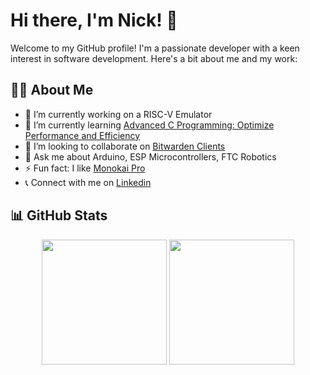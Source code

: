 # Hi there, I'm Nick! 👋

Welcome to my GitHub profile! I'm a passionate developer with a keen interest in software development. Here's a bit about me and my work:

## 👨‍💻 About Me

- 🔭 I’m currently working on a RISC-V Emulator
- 🌱 I’m currently learning [Advanced C Programming: Optimize Performance and Efficiency]()
- 👯 I’m looking to collaborate on [Bitwarden Clients](https://github.com/bitwarden/clients)
- 💬 Ask me about Arduino, ESP Microcontrollers, FTC Robotics
- ⚡ Fun fact: I like [Monokai Pro](https://monokai.pro/)
- 📞 Connect with me on [Linkedin](https://www.linkedin.com/in/skhan26/)

## 📊 GitHub Stats

<p align="center">
  <img height="200px" src="https://github-readme-stats.vercel.app/api?username=kyranth&theme=tokyonight&count_private=true&hide_border=true&line_height=20&hide_rank=true"> 
  <img height="200px" src="https://github-readme-stats.vercel.app/api/top-langs/?username=kyranth&layout=compact&theme=tokyonight&count_private=true&hide_border=true">
</p>
